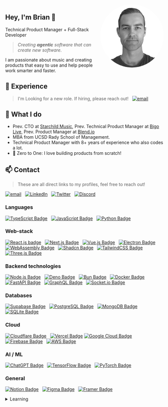 <img align="right" src="https://github.com/itsbrex/itsbrex/blob/main/assets/brian_.png?raw=true" width="40%" height="40%" style="border-radius: 50%;" />

## Hey, I'm Brian 👋

Technical Product Manager + Full-Stack Developer
> *Creating **agentic** software that can create new software.*

I am passionate about music and creating products that easy to use and help people work smarter and faster.

## 💼 Experience

> I'm Looking for a new role. If hiring, please reach out! &nbsp; [![email](https://img.shields.io/badge/Gmail-D14836?style=flat&logo=gmail&logoColor=white)](mailto:%68%69%40%69%74%73%62%72%65%78%2e%64%65%76?subject=Found%20you%20on%20GitHub%20-%20let's%20connect!&body=Hi%20Brian-%0D%0A%0D%0AI%20came%20across%20your%20profile%20on%20GitHub%20and%20wanted%20to...)
## 🌟 What I do

- Prev. CTO at [Starchild Music](https://starchildmusic.ai/), Prev. Technical Product Manager at [Bigo Live](https://www.linkedin.com/company/bigo-technology-pte.-ltd./), Prev. Product Manager at [Blend.io](https://blend.io/)
- MBA from UCSD Rady School of Management.
- Technical Product Manager with 8+ years of experience who also codes a lot.
- 🚀 Zero to One: I love building products from scratch!

## 📫 Contact

> These are all direct links to my profiles, feel free to reach out!

[![email](https://img.shields.io/badge/Gmail-D14836?style=flat&logo=gmail&logoColor=white)](mailto:%68%69%40%69%74%73%62%72%65%78%2e%64%65%76?subject=Found%20you%20on%20GitHub%20-%20let's%20connect!&body=Hi%20Brian-%0D%0A%0D%0AI%20came%20across%20your%20profile%20on%20GitHub%20and%20wanted%20to...) &nbsp; [![LinkedIn](https://img.shields.io/badge/LinkedIn-0077B5?style=flat&logo=linkedin&logoColor=white)](https://linkedin.com/in/itsbrianroach) &nbsp; [![Twitter](https://img.shields.io/badge/Twitter-1DA1F2?style=flat&logo=twitter&logoColor=white)](https://twitter.com/itsbrex) &nbsp; [![Discord](https://img.shields.io/badge/Discord-7289DA?style=flat&logo=discord&logoColor=white)](https://discord.gg/users/372432679926235149)

### Languages

[![TypeScript Badge](https://img.shields.io/badge/typescript-007ACC?style=flat&logo=typescript&logoColor=white)](https://www.typescriptlang.org/) &nbsp; [![JavaScript Badge](https://img.shields.io/badge/javascript-F7DF1E?style=flat&logo=javascript&logoColor=black)](https://wikipedia.org/wiki/JavaScript) &nbsp; [![Python Badge](https://img.shields.io/badge/python-3776AB?style=flat&logo=python&logoColor=white)](https://www.python.org/)

### Web-stack

[![React.js badge](https://img.shields.io/badge/react.js-20232A?style=flat&logo=react&logoColor=61DAFB)](https://react.dev/) &nbsp; [![Next.js Badge](https://img.shields.io/badge/next%20js-000000?style=flat&logo=nextdotjs&logoColor=white)](https://nextjs.org/) &nbsp; [![Vue.js Badge](https://img.shields.io/badge/vue.js-35495E?style=flat&logo=vue.js&logoColor=4FC08D)](https://vuejs.org/) &nbsp; [![Electron Badge](https://img.shields.io/badge/Electron-2B2E3A?style=flat&logo=electron&logoColor=9FEAF9)](https://www.electronjs.org/) &nbsp; [![WebAssembly Badge](https://img.shields.io/badge/WebAssembly-654FF0?style=flat&logo=webassembly&logoColor=white)](https://webassembly.org/) &nbsp; [![Shadcn Badge](https://img.shields.io/badge/shadcn%2Fui-000000?style=flat&logo=shadcnui&logoColor=white)](https://uishadcn.com/) &nbsp; [![TailwindCSS Badge](https://img.shields.io/badge/tailwind_css-38B2AC?style=flat&logo=tailwind-css&logoColor=white)](https://tailwindcss.com/) &nbsp; [![Three.js Badge](https://img.shields.io/badge/ThreeJs-black?style=flat&logo=three.js&logoColor=white)](https://threejs.org/)

### Backend technologies

[![Node.js Badge](https://img.shields.io/badge/node.js-6DA55F?style=flat&logo=node.js&logoColor=white)](https://nodejs.org/) &nbsp; [![Deno Badge](https://img.shields.io/badge/Deno-white?style=flat&logo=deno&logoColor=464647)](https://deno.com/) &nbsp; [![Bun Badge](https://img.shields.io/badge/bun-282a36?style=flat&logo=bun&logoColor=fbf0df)](https://bun.sh/) &nbsp; [![Docker Badge](https://img.shields.io/badge/docker-%230db7ed.svg?style=flat&logo=docker&logoColor=white)](https://www.docker.com/) &nbsp; [![FastAPI Badge](https://img.shields.io/badge/fastapi-109989?style=flat&logo=FASTAPI&logoColor=white)](https://fastapi.tiangolo.com/) &nbsp; [![GraphQL Badge](https://img.shields.io/badge/-graphql-E10098?style=flat&logo=graphql&logoColor=white)](https://graphql.org/) &nbsp; [![Socket.io Badge](https://img.shields.io/badge/socket.io-010101?style=flat&logo=socket.io&logoColor=white)](https://socket.io/)

### Databases

[![Supabase Badge](https://img.shields.io/badge/Supabase-181818?style=flat&logo=supabase&logoColor=white)](https://planetscale.com/) &nbsp; [![PostgreSQL Badge](https://img.shields.io/badge/postgres-%23316192.svg?style=flat&logo=postgresql&logoColor=white)](https://www.postgresql.org/) &nbsp; [![MongoDB Badge](https://img.shields.io/badge/mongodb-%234ea94b.svg?style=flat&logo=mongodb&logoColor=white)](https://www.mongodb.com/) &nbsp; [![SQLite Badge](https://img.shields.io/badge/sqlite-%23003B57.svg?style=flat&logo=sqlite&logoColor=white)](https://www.sqlite.org/)

### Cloud

[![Cloudflare Badge](https://img.shields.io/badge/cloudflare-F38020?style=flat&logo=cloudflare&logoColor=white)](https://www.cloudflare.com/) &nbsp; [![Vercel Badge](https://img.shields.io/badge/vercel-%23000000.svg?style=flat&logo=vercel&logoColor=white)](https://vercel.com/) [![Google Cloud Badge](https://img.shields.io/badge/google%20cloud-%234285F4.svg?style=flat&logo=google-cloud&logoColor=white)](https://cloud.google.com/) &nbsp; [![Firebase Badge](https://img.shields.io/badge/firebase-%23039BE5.svg?style=flat&logo=firebase)](https://firebase.google.com/) &nbsp; [![AWS Badge](https://img.shields.io/badge/Amazon_AWS-FF9900?style=flat&logo=amazonaws&logoColor=white)](https://aws.amazon.com/)

### AI / ML

[![ChatGPT Badge](https://img.shields.io/badge/ChatGPT-74aa9c?style=flat&logo=openai&logoColor=white)](https://chat.openai.com/) &nbsp; [![TensorFlow Badge](https://img.shields.io/badge/tensorflow-%23FF6F00.svg?style=flat&logo=tensorflow&logoColor=white)](https://www.tensorflow.org/) &nbsp; [![PyTorch Badge](https://img.shields.io/badge/pytorch-%23EE4C2C.svg?style=flat&logo=pytorch&logoColor=white)](https://pytorch.org/)

### General

[![Notion Badge](https://img.shields.io/badge/notion-%23000000.svg?style=flat&logo=notion&logoColor=white)](https://notion.so/) &nbsp; [![Figma Badge](https://img.shields.io/badge/figma-%23F24E1E.svg?style=flat&logo=figma&logoColor=white)](https://figma.com/) &nbsp; [![Framer Badge](https://img.shields.io/badge/Framer-black?style=flat&logo=framer&logoColor=blue)](https://framer.com/)
<details>
<summary>Learning</summary>

[![Tauri Badge](https://img.shields.io/badge/tauri-%2324C8DB.svg?style=flat&logo=tauri&logoColor=%23FFFFFF)](https://tauri.app/)
[![Rust Badge](https://img.shields.io/badge/rust-%23000000.svg?style=flat&logo=rust&logoColor=white)](https://www.rust-lang.org/)
[![Go Badge](https://img.shields.io/badge/go-00ADD8?style=flat&logo=go&logoColor=white)](https://go.dev/)

</details>
